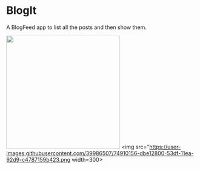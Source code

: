 # BlogIt
A BlogFeed app to list all the posts and then show them. 

   <img src="https://user-images.githubusercontent.com/39986507/74910142-d5eb4700-53df-11ea-8d40-099e6ee7fc5a.png" width=300>   <img src="https://user-images.githubusercontent.com/39986507/74910156-dbe12800-53df-11ea-92d9-c4787159b423.png width=300>    
